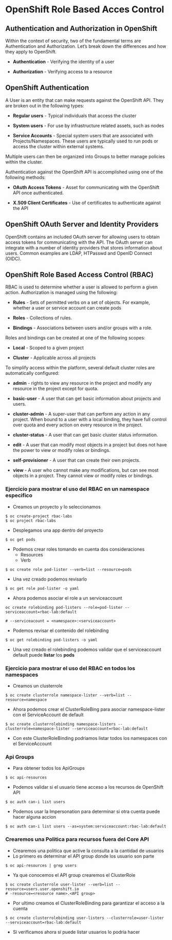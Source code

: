 # OpenShift Role Based Acces Control

## Authentication and Authorization in OpenShift
Within the context of security, two of the fundamental terms are Authentication and Authorization. Let’s break down the differences and how they apply to OpenShift.

- **Authentication** - Verifying the identity of a user

- **Authorization** - Verifying access to a resource

## OpenShift Authentication
A User is an entity that can make requests against the OpenShift API. They are broken out in the following types:

- **Regular users** - Typical individuals that access the cluster

- **System users** - For use by infrastructure related assets, such as nodes

- **Service Accounts** - Special system users that are associated with Projects/Namespaces. These users are typically used to run pods or access the cluster within external systems.

Multiple users can then be organized into Groups to better manage policies within the cluster.

Authentication against the OpenShift API is accomplished using one of the following methods:

- **OAuth Access Tokens** - Asset for communicating with the OpenShift API once authenticated.

- **X.509 Client Certificates** - Use of certificates to authenticate against the API

## OpenShift OAuth Server and Identity Providers
OpenShift contains an included OAuth server for allowing users to obtain access tokens for communicating with the API. The OAuth server can integrate with a number of identity providers that stores information about users. Common examples are LDAP, HTPasswd and OpenID Connect (OIDC).

## OpenShift Role Based Access Control (RBAC)
RBAC is used to determine whether a user is allowed to perform a given action. Authorization is managed using the following:

- **Rules** - Sets of permitted verbs on a set of objects. For example, whether a user or service account can create pods

- **Roles** - Collections of rules.

- **Bindings** - Associations between users and/or groups with a role.

Roles and bindings can be created at one of the following scopes:

- **Local** - Scoped to a given project

- **Cluster** - Applicable across all projects

To simplify access within the platform, several default cluster roles are automatically configured:

- **admin** - rights to view any resource in the project and modify any resource in the project except for quota.

- **basic-user** - A user that can get basic information about projects and users.

- **cluster-admin** - A super-user that can perform any action in any project. When bound to a user with a local binding, they have full control over quota and every action on every resource in the project.

- **cluster-status** - A user that can get basic cluster status information.

- **edit** - A user that can modify most objects in a project but does not have the power to view or modify roles or bindings.

- **self-provisioner** - A user that can create their own projects.

- **view** - A user who cannot make any modifications, but can see most objects in a project. They cannot view or modify roles or bindings.

### Ejercicio para mostrar el uso del RBAC en un namespace especifico

- Creamos un proyecto y lo seleccionamos
```shell
$ oc create-project rbac-labs
$ oc project rbac-labs
```
- Desplegamos una app dentro del proyecto
```shell
$ oc get pods
```
- Podemos crear roles tomando en cuenta dos consideraciones
  - Resources
  - Verb
```shell
$ oc create role pod-lister --verb=list --resource=pods
```
- Una vez creado podemos revisarlo
```shell
$ oc get role pod-lister -o yaml 
```
- Ahora podemos asociar el role a un serviceaccount
```shell
oc create rolebinding pod-listers --role=pod-lister --serviceaccount=rbac-lab:default

# --serviceacount = <namespace>:<serviceaccount>
```
- Podemos revisar el contenido del rolebinding
```shell
$ oc get rolebinding pod-listers -o yaml
```
- Una vez creado el rolebinding podemos validar que el serviceaccount default puede **listar** los **pods**

### Ejercicio para mostrar el uso del RBAC en todos los namespaces

- Creamos un clusterrole
```shell
$ oc create clusterrole namespace-lister --verb=list --resource=namespace
```
- Ahora podemos crear el ClusterRoleBing para asociar namespace-lister con el ServiceAccount de default
```shell
$ oc create clusterrolebinding namespace-listers --clusterrole=namespace-lister --serviceaccount=rbac-lab:default
```
- Con este ClusterRoleBinding podriamos listar todos los namespaces con el ServiceAccount

### Api Groups

- Para obtener todos los ApiGroups
```shell
$ oc api-resources
```
- Podemos validar si el usuario tiene acceso a los recursos de OpenShift API
```shell
$ oc auth can-i list users
```
- Podemos usar la Impersonation para determinar si otra cuenta puede hacer alguna accion
```shell
$ oc auth can-i list users --as=system:serviceaccount:rbac-lab:default
```

### Crearemos una Politica para recursos fuera del Core API

- Crearemos una politica que active la consulta a la cantidad de usuarios
- Lo primero es determinar el API group donde los usuario son parte
```shell
$ oc api-resources | grep users
```
- Ya que conocemos el API group crearemos el ClusterRole
```shell
$ oc create clusterrole user-lister --verb=list --resource=users.user.openshift.io
# -resource=<resource name>.<API group>
```
- Por ultimo creamos el ClusterRoleBinding para garantizar el acceso a la cuenta
```shell
$ oc create clusterrolebinding user-listers --clusterrole=user-lister --serviceaccount=rbac-lab:default
```
- Si verificamos ahora si puede listar usuarios lo podria hacer